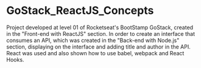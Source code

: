 # GoStack_ReactJS_Concepts

Project developed at level 01 of Rocketseat's BootStamp GoStack, created in the "Front-end with ReactJS" section. In order to create an interface that consumes an API, which was created in the "Back-end with Node.js" section, displaying on the interface and adding title and author in the API. React was used and also shown how to use babel, webpack and React Hooks.
